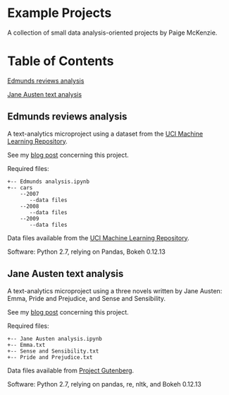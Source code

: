 # Example Projects

A collection of small data analysis-oriented projects by Paige McKenzie. 

Table of Contents
======
[Edmunds reviews analysis](##-Edmunds-reviews-analysis)

[Jane Austen text analysis](##-Jane-Austen-text-analysis)

## Edmunds reviews analysis
A text-analytics microproject using a dataset from the [UCI Machine Learning Repository](http://archive.ics.uci.edu/ml/datasets/opinrank+review+dataset).

See my [blog post](https://p-mckenzie.github.io/content/python/2017/11/16/edmunds-reviews/) concerning this project.

Required files:
```
+-- Edmunds analysis.ipynb
+-- cars
    --2007
       --data files
    --2008
       --data files
	--2009
       --data files
```
Data files available from the [UCI Machine Learning Repository](http://archive.ics.uci.edu/ml/datasets/opinrank+review+dataset).

Software:
Python 2.7, relying on Pandas, Bokeh 0.12.13

## Jane Austen text analysis
A text-analytics microproject using a three novels written by Jane Austen: Emma, Pride and Prejudice, and Sense and Sensibility.

See my [blog post](https://p-mckenzie.github.io/content/python/2018/01/11/Jane-Austen/) concerning this project.

Required files:
```
+-- Jane Austen analysis.ipynb
+-- Emma.txt
+-- Sense and Sensibility.txt
+-- Pride and Prejudice.txt
```
Data files available from [Project Gutenberg](https://www.gutenberg.org/).

Software:
Python 2.7, relying on pandas, re, nltk, and Bokeh 0.12.13

